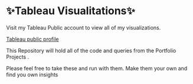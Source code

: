 # ✨Tableau Visualitations✨
Visit my Tableau Public account to view all of my visualizations.

[Tableau public profile](https://public.tableau.com/app/profile/roberto.perez2846) 


This Repository will hold all of the code and queries from the Portfolio Projects  .

Please feel free to take these and run with them. Make them your own and find you own insights
